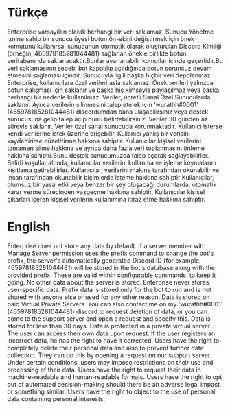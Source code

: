 # Türkçe

Enterprise varsayılan olarak herhangi bir veri saklamaz. Sunucu Yönetme iznine sahip bir sunucu üyesi botun ön-ekini değiştirmek için önek komutunu kullanırsa, sunucunun otomatik olarak oluşturulan Discord Kimliği (örneğin, 465978185281044481) sağlanan önekle birlikte botun veritabanında saklanacaktır.Bunlar ayarlanabilir komutlar içinde geçerlidir.Bu veri saklamasının sebebi bot kapatılıp açıldığında botun sorunsuz devam etmesini sağlaması içindir. Sunucuyla ilgili başka hiçbir veri depolanmaz. Enterprise, kullanıcılara özel verileri asla saklamaz. Önek verileri yalnızca botun çalışması için saklanır ve başka hiç kimseyle paylaşılmaz veya başka herhangi bir nedenle kullanılmaz. Veriler, ücretli Sanal Özel Sunucularda saklanır. Ayrıca verilerin silinmesini talep etmek için 'wurathh#0001' (465978185281044481) discordumdan bana ulaşabilirsiniz veya destek sunucusuna gelip talep açıp bunu belirtebilirsiniz. Veriler 30 günden az süreyle saklanır. Veriler özel sanal sunucuda korunmaktadır. Kullanıcı isterse kendi verilerine istek üzerine erişebilir. Kullanıcı yanlış bir verisini kaydettirirse düzelttirme hakkına sahiptir. Kullanıcılar kişisel verilerini tamamen silme hakkına ve ayrıca daha fazla veri toplanmasını önleme hakkına sahiptir.Bunu destek sunucumuzda talep açarak sağlayabilirler. Belirli koşullar altında, kullanıcılar verilerini kullanma ve işleme koymalarını kısıtlama getirebilirler. Kullanıcılar, verilerini makine tarafından okunabilir ve insan tarafından okunabilir biçimlerde isteme hakkına sahiptir Kullanıcılar, olumsuz bir yasal etki veya benzer bir şey oluşacağı durumlarda, otomatik karar verme sürecinden vazgeçme hakkına sahiptir. Kullanıcılar kişisel çıkarları içeren kişisel verilerin kullanımına itiraz etme hakkına sahiptir.


# English

Enterprise does not store any data by default. If a server member with Manage Server permission uses the prefix command to change the bot's prefix, the server's automatically generated Discord ID (for example, 465978185281044481) will be stored in the bot's database along with the provided prefix. These are valid within configurable commands. to keep it going. No other data about the server is stored. Enterprise never stores user-specific data. Prefix data is stored only for the bot to run and is not shared with anyone else or used for any other reason. Data is stored on paid Virtual Private Servers. You can also contact me on my 'wurathh#0001' (465978185281044481) discord to request deletion of data, or you can come to the support server and open a request and specify this. Data is stored for less than 30 days. Data is protected in a private virtual server. The user can access their own data upon request. If the user registers an incorrect data, he has the right to have it corrected. Users have the right to completely delete their personal data and also to prevent further data collection. They can do this by opening a request on our support server. Under certain conditions, users may impose restrictions on their use and processing of their data. Users have the right to request their data in machine-readable and human-readable formats. Users have the right to opt out of automated decision-making should there be an adverse legal impact or something similar. Users have the right to object to the use of personal data containing personal interests.
